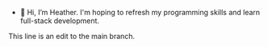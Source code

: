 - 👋 Hi, I’m Heather. 
I'm hoping to refresh my programming skills and learn full-stack development.

This line is an edit to the main branch.
